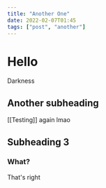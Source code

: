 ```yaml
---
title: "Another One"
date: 2022-02-07T01:45
tags: ["post", "another"]
---
```


# Hello

Darkness

## Another subheading

[[Testing]] again lmao

## Subheading 3
### What?

That's right

